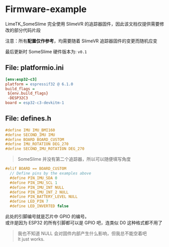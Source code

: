 # Firmware-example

LimeTK_SomeSlime 完全使用 SlimeVR 的追踪器固件，因此该文档仅提供需要修改的部分代码片段

注意：所有**配置仅作参考**，均需要随着 SlimeVR 追踪器固件的变更而随机应变

最后更新时 SomeSlime 硬件版本为: `v0.1`

## File: platformio.ini

```ini
[env:esp32-c3]
platform = espressif32 @ 6.1.0
build_flags =
 ${env.build_flags}
 -DESP32C3
board = esp32-c3-devkitm-1
```

## File: defines.h

```c
#define IMU IMU_BMI160
#define SECOND_IMU IMU
#define BOARD BOARD_CUSTOM
#define IMU_ROTATION DEG_270
#define SECOND_IMU_ROTATION DEG_270
```

> SomeSlime 并没有第二个追踪器，所以可以随便填写角度

```c
#elif BOARD == BOARD_CUSTOM
  // Define pins by the examples above
  #define PIN_IMU_SDA 0
  #define PIN_IMU_SCL 1
  #define PIN_IMU_INT NULL
  #define PIN_IMU_INT_2 NULL
  #define PIN_BATTERY_LEVEL NULL
  #define LED_PIN 7
  #define LED_INVERTED false
```

此处的引脚编号就是芯片中 GPIO 的编号。\
或许是因为 ESP32 的所有引脚都可以是 GPIO 吧，连类似 D0 这种格式都不用了

> 我也不知道 NULL 会对固件内部产生什么影响，但我总不能空着吧\
> It just works.
